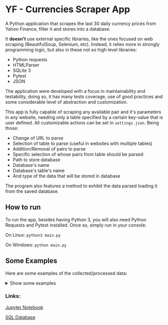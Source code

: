 # YF - Currencies Scraper App

A Python application that scrapes the last 30 daily currency prices from Yahoo Finance, filter it and stores into a database.

It **doesn't** use external specific libraries, like the ones focused on web scraping (BeautifulSoup, Selenium, etc). Instead, it relies more in strongly programming logic, but also in these not so high level libraries:
- Python requests
- HTMLParser
- SQLite 3
- Pytest
- JSON

The application were developed with a focus in maintainability and testability, doing so, it has many tests coverage, use of good practices and some considerable level of abstraction and customization.

This app is fully capable of scraping any available pair and it's parameters in any website, needing only a table specified by a certain key-value that is user defined. All customizable actions can be set in `settings.json`. Being those:

- Change of URL to parse
- Selection of table to parse (useful in websites with multiple tables)
- Addition/Removal of pairs to parse
- Specific selection of whose pairs from table should be parsed
- Path to store database
- Database's name
- Database's table's name
- And type of the data that will be stored in database

The program also features a method to exhibit the data parsed loading it from the saved database.

## How to run

To run the app, besides having Python 3, you will also need Python Requests and Pytest installed. Once so, simply run in your console:

On Linux: `python3 main.py`

On Windows: `python main.py`

## Some Examples

Here are some examples of the collected/processed data:

<details>
    <summary>Show some examples</summary>

    Some Timeseries:

    ![BRLUSD Timeseries](https://github.com/Maicon-g14/YF-Currencies-Scraper/assets/61253567/a39e5948-9163-4802-98c4-f21f9b3a2bf9)

    ![EURUSD Timeseries](https://github.com/Maicon-g14/YF-Currencies-Scraper/assets/61253567/80aa0a02-5799-40d2-a1df-a595d4a50f79)
    
    ![CHFUSD Timeseries](https://github.com/Maicon-g14/YF-Currencies-Scraper/assets/61253567/ae055bb9-0e6e-4b7d-b64d-8b2b7e5f7840)

    ![EURCHF Timeseries](https://github.com/Maicon-g14/YF-Currencies-Scraper/assets/61253567/21019bf1-407a-4e88-83da-063a3d808608)

    A correlation Heatmap:

    ![Correlation Heatmap](https://github.com/Maicon-g14/YF-Currencies-Scraper/assets/61253567/e179dc12-f42c-47b6-af96-702adfc0e7ab)

    
</details>

### Links: 

[Jupyter Notebook](data/data_ploting.ipynb)

[SQL Database](data/currencies_db.db)
